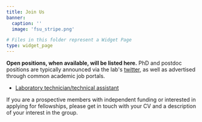 ```yaml
---
title: Join Us
banner:
  caption: ''
  image: 'fsu_stripe.png'

# Files in this folder represent a Widget Page
type: widget_page
---
```


**Open positions, when available, will be listed here.** 
PhD and postdoc positions are typically announced via the lab's [twitter](https://twitter.com/frau_dr_barber), as well as advertised through common academic job portals. 

* [Laboratory technician/technical assistant](https://www4.uni-jena.de/Universit%C3%A4t/Stellenmarkt/Verwaltung+und+Technisches+Personal/Laboratory+Technician+or+Technical+Assistant+%28m_f_d%29.html)

If you are a prospective members with independent funding or interested in applying for fellowships, please get in touch with your CV and a description of your interest in the group.
